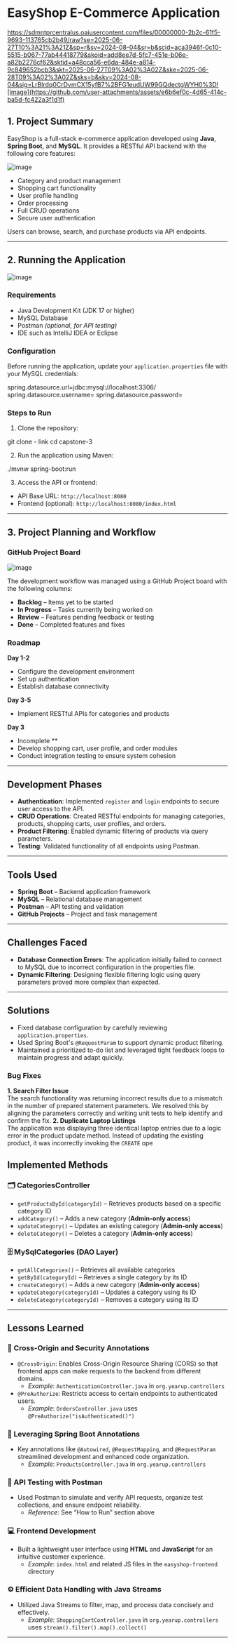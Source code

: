 # EasyShop E-Commerce Application
https://sdmntprcentralus.oaiusercontent.com/files/00000000-2b2c-61f5-9693-113765cb2b49/raw?se=2025-06-27T10%3A21%3A21Z&sp=r&sv=2024-08-04&sr=b&scid=aca3946f-0c10-5515-b067-77ab44418779&skoid=add8ee7d-5fc7-451e-b06e-a82b2276cf62&sktid=a48cca56-e6da-484e-a814-9c849652bcb3&skt=2025-06-27T09%3A02%3A02Z&ske=2025-06-28T09%3A02%3A02Z&sks=b&skv=2024-08-04&sig=LrBlrdq0CrDvmCX15yfB7%2BFG1eudUW99GQdectgWYH0%3D![image](https://github.com/user-attachments/assets/e6b6ef0c-4d65-414c-ba5d-fc422a3f1d1f)

## 1. Project Summary

EasyShop is a full-stack e-commerce application developed using **Java**, **Spring Boot**, and **MySQL**. It provides a RESTful API backend with the following core features:

[
](https://sdmntprpolandcentral.oaiusercontent.com/files/00000000-9c0c-620a-a6b3-3ed0afe8f5c9/raw?se=2025-06-27T15%3A08%3A27Z&sp=r&sv=2024-08-04&sr=b&scid=11011262-f2ed-5707-99e4-41921157d583&skoid=f28c0102-4d9d-4950-baf0-4a8e5f6cf9d4&sktid=a48cca56-e6da-484e-a814-9c849652bcb3&skt=2025-06-26T17%3A31%3A41Z&ske=2025-06-27T17%3A31%3A41Z&sks=b&skv=2024-08-04&sig=eW2ID1faNL/GEwj6VtjiSnWGecL7kNWxvpDHrr46chA%3D)![image](https://github.com/user-attachments/assets/88a43c59-298e-41ed-a6cc-4261c3f2cb4b)

- Category and product management  
- Shopping cart functionality  
- User profile handling  
- Order processing  
- Full CRUD operations  
- Secure user authentication  

Users can browse, search, and purchase products via API endpoints.

---

## 2. Running the Application
![image](https://github.com/user-attachments/assets/c59ea0aa-1abd-41f7-9bf7-7a7bda06b7b6)
### Requirements

- Java Development Kit (JDK 17 or higher)  
- MySQL Database  
- Postman *(optional, for API testing)*  
- IDE such as IntelliJ IDEA or Eclipse  

### Configuration

Before running the application, update your `application.properties` file with your MySQL credentials:

spring.datasource.url=jdbc:mysql://localhost:3306/
spring.datasource.username=<your-username>
spring.datasource.password=<your-password>



### Steps to Run

1. Clone the repository:

git clone - link
cd capstone-3


2. Run the application using Maven:

./mvnw spring-boot:run


3. Access the API or frontend:

- API Base URL: `http://localhost:8080`
- Frontend (optional): `http://localhost:8080/index.html`

---

## 3. Project Planning and Workflow

### GitHub Project Board
![image](https://github.com/user-attachments/assets/1b4c7d98-a617-41fc-86d1-89e7da5e701b)

The development workflow was managed using a GitHub Project board with the following columns:

- **Backlog** – Items yet to be started  
- **In Progress** – Tasks currently being worked on  
- **Review** – Features pending feedback or testing  
- **Done** – Completed features and fixes  

### Roadmap

**Day 1-2**  
- Configure the development environment  
- Set up authentication  
- Establish database connectivity  

**Day 3-5**  
- Implement RESTful APIs for categories and products  

**Day 3** 
- Incomplete **
- Develop shopping cart, user profile, and order modules  
- Conduct integration testing to ensure system cohesion  

---
## Development Phases

- **Authentication**: Implemented `register` and `login` endpoints to secure user access to the API.  
- **CRUD Operations**: Created RESTful endpoints for managing categories, products, shopping carts, user profiles, and orders.  
- **Product Filtering**: Enabled dynamic filtering of products via query parameters.  
- **Testing**: Validated functionality of all endpoints using Postman.

---

## Tools Used

- **Spring Boot** – Backend application framework  
- **MySQL** – Relational database management  
- **Postman** – API testing and validation  
- **GitHub Projects** – Project and task management

---

## Challenges Faced

- **Database Connection Errors**: The application initially failed to connect to MySQL due to incorrect configuration in the properties file.  
- **Dynamic Filtering**: Designing flexible filtering logic using query parameters proved more complex than expected.  


---

## Solutions 

- Fixed database configuration by carefully reviewing `application.properties`.  
- Used Spring Boot's `@RequestParam` to support dynamic product filtering.  
- Maintained a prioritized to-do list and leveraged tight feedback loops to maintain progress and adapt quickly.
  
### Bug Fixes

**1. Search Filter Issue**  
The search functionality was returning incorrect results due to a mismatch in the number of prepared statement parameters. We resolved this by aligning the parameters correctly and writing unit tests to help identify and confirm the fix.
**2. Duplicate Laptop Listings**  
The application was displaying three identical laptop entries due to a logic error in the product update method. Instead of updating the existing product, it was incorrectly invoking the `CREATE` ope

## Implemented Methods

### 🗂️ CategoriesController
- `getProductsById(categoryId)` – Retrieves products based on a specific category ID  
- `addCategory()` – Adds a new category (**Admin-only access**)  
- `updateCategory()` – Updates an existing category (**Admin-only access**)  
- `deleteCategory()` – Deletes a category (**Admin-only access**)  

### 🗄️ MySqlCategories (DAO Layer)
- `getAllCategories()` – Retrieves all available categories  
- `getById(categoryId)` – Retrieves a single category by its ID  
- `createCategory()` – Adds a new category (**Admin-only access**)  
- `updateCategory(categoryId)` – Updates a category using its ID  
- `deleteCategory(categoryId)` – Removes a category using its ID
---

## Lessons Learned

### 🔐 Cross-Origin and Security Annotations
- `@CrossOrigin`: Enables Cross-Origin Resource Sharing (CORS) so that frontend apps can make requests to the backend from different domains.  
  - *Example*: `AuthenticationController.java` in `org.yearup.controllers`  
- `@PreAuthorize`: Restricts access to certain endpoints to authenticated users.  
  - *Example*: `OrdersController.java` uses `@PreAuthorize("isAuthenticated()")`

### 🧰 Leveraging Spring Boot Annotations
- Key annotations like `@Autowired`, `@RequestMapping`, and `@RequestParam` streamlined development and enhanced code organization.  
  - *Example*: `ProductsController.java` in `org.yearup.controllers`

### 🔬 API Testing with Postman
- Used Postman to simulate and verify API requests, organize test collections, and ensure endpoint reliability.  
  - *Reference*: See “How to Run” section above

### 💻 Frontend Development
- Built a lightweight user interface using **HTML** and **JavaScript** for an intuitive customer experience.  
  - *Example*: `index.html` and related JS files in the `easyshop-frontend` directory

### ⚙️ Efficient Data Handling with Java Streams
- Utilized Java Streams to filter, map, and process data concisely and effectively.  
  - *Example*: `ShoppingCartController.java` in `org.yearup.controllers` uses `stream().filter().map().collect()`

---
